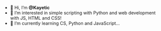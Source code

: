 - 👋 Hi, I’m <b>@Kayetic</b>
- 👀 I’m interested in simple scripting with Python and web development with JS, HTML and CSS!
- 🌱 I’m currently learning CS, Python and JavaScript...


<!---
Kayetic/Kayetic is a ✨ special ✨ repository because its `README.md` (this file) appears on your GitHub profile.
You can click the Preview link to take a look at your changes.
--->
